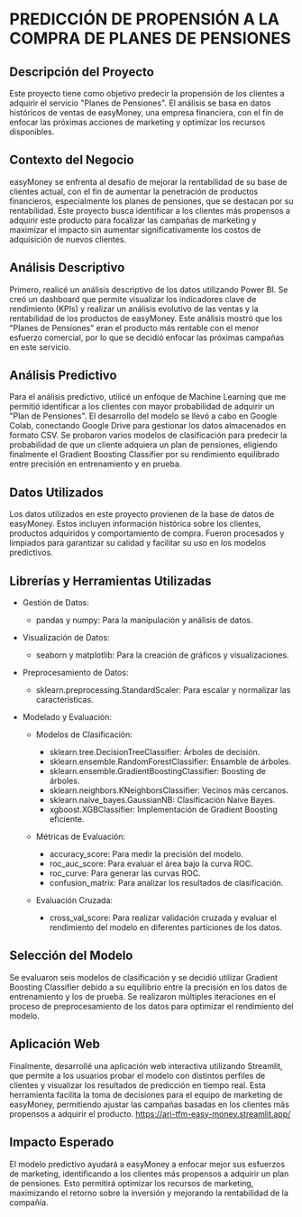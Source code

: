 
PREDICCIÓN DE PROPENSIÓN A LA COMPRA DE PLANES DE PENSIONES
===========================================================

Descripción del Proyecto
-----------------------------------
Este proyecto tiene como objetivo predecir la propensión de los clientes a adquirir el servicio "Planes de Pensiones". El análisis se basa en datos históricos de ventas de easyMoney, una empresa financiera, con el fin de enfocar las próximas acciones de marketing y optimizar los recursos disponibles.

Contexto del Negocio
-----------------------------------
easyMoney se enfrenta al desafío de mejorar la rentabilidad de su base de clientes actual, con el fin de aumentar la penetración de productos financieros, especialmente los planes de pensiones, que se destacan por su rentabilidad. Este proyecto busca identificar a los clientes más propensos a adquirir este producto para focalizar las campañas de marketing y maximizar el impacto sin aumentar significativamente los costos de adquisición de nuevos clientes.

Análisis Descriptivo
-----------------------------------
Primero, realicé un análisis descriptivo de los datos utilizando Power BI. Se creó un dashboard que permite visualizar los indicadores clave de rendimiento (KPIs) y realizar un análisis evolutivo de las ventas y la rentabilidad de los productos de easyMoney. Este análisis mostró que los "Planes de Pensiones" eran el producto más rentable con el menor esfuerzo comercial, por lo que se decidió enfocar las próximas campañas en este servicio.

Análisis Predictivo
-----------------------------------
Para el análisis predictivo, utilicé un enfoque de Machine Learning que me permitió identificar a los clientes con mayor probabilidad de adquirir un "Plan de Pensiones". El desarrollo del modelo se llevó a cabo en Google Colab, conectando Google Drive para gestionar los datos almacenados en formato CSV.
Se probaron varios modelos de clasificación para predecir la probabilidad de que un cliente adquiera un plan de pensiones, eligiendo finalmente el Gradient Boosting Classifier por su rendimiento equilibrado entre precisión en entrenamiento y en prueba.

Datos Utilizados
-----------------------------------
Los datos utilizados en este proyecto provienen de la base de datos de easyMoney. Estos incluyen información histórica sobre los clientes, productos adquiridos y comportamiento de compra. Fueron procesados y limpiados para garantizar su calidad y facilitar su uso en los modelos predictivos.

Librerías y Herramientas Utilizadas
-----------------------------------
- Gestión de Datos:
  * pandas y numpy: Para la manipulación y análisis de datos.
  
- Visualización de Datos:
  * seaborn y matplotlib: Para la creación de gráficos y visualizaciones.

- Preprocesamiento de Datos:
  * sklearn.preprocessing.StandardScaler: Para escalar y normalizar las características.

- Modelado y Evaluación:
  * Modelos de Clasificación:
    - sklearn.tree.DecisionTreeClassifier: Árboles de decisión.
    - sklearn.ensemble.RandomForestClassifier: Ensamble de árboles.
    - sklearn.ensemble.GradientBoostingClassifier: Boosting de árboles.
    - sklearn.neighbors.KNeighborsClassifier: Vecinos más cercanos.
    - sklearn.naive_bayes.GaussianNB: Clasificación Naive Bayes.
    - xgboost.XGBClassifier: Implementación de Gradient Boosting eficiente.
    
  * Métricas de Evaluación:
    - accuracy_score: Para medir la precisión del modelo.
    - roc_auc_score: Para evaluar el área bajo la curva ROC.
    - roc_curve: Para generar las curvas ROC.
    - confusion_matrix: Para analizar los resultados de clasificación.

  * Evaluación Cruzada:
    - cross_val_score: Para realizar validación cruzada y evaluar el rendimiento del modelo en diferentes particiones de los datos.
   
Selección del Modelo
-----------------------------------
Se evaluaron seis modelos de clasificación y se decidió utilizar Gradient Boosting Classifier debido a su equilibrio entre la precisión en los datos de entrenamiento y los de prueba. Se realizaron múltiples iteraciones en el proceso de preprocesamiento de los datos para optimizar el rendimiento del modelo.

Aplicación Web
-----------------------------------
Finalmente, desarrollé una aplicación web interactiva utilizando Streamlit, que permite a los usuarios probar el modelo con distintos perfiles de clientes y visualizar los resultados de predicción en tiempo real. Esta herramienta facilita la toma de decisiones para el equipo de marketing de easyMoney, permitiendo ajustar las campañas basadas en los clientes más propensos a adquirir el producto.
https://ari-tfm-easy-money.streamlit.app/

Impacto Esperado
-----------------------------------
El modelo predictivo ayudará a easyMoney a enfocar mejor sus esfuerzos de marketing, identificando a los clientes más propensos a adquirir un plan de pensiones. Esto permitirá optimizar los recursos de marketing, maximizando el retorno sobre la inversión y mejorando la rentabilidad de la compañía.
